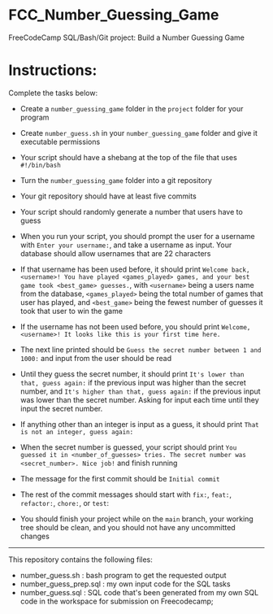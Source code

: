 # FCC_Number_Guessing_Game
FreeCodeCamp SQL/Bash/Git project: Build a Number Guessing Game

# Instructions:
Complete the tasks below:
- Create a `number_guessing_game` folder in the `project` folder for your program

- Create `number_guess.sh` in your `number_guessing_game` folder and give it executable permissions

- Your script should have a shebang at the top of the file that uses `#!/bin/bash`

- Turn the `number_guessing_game` folder into a git repository

- Your git repository should have at least five commits

- Your script should randomly generate a number that users have to guess

- When you run your script, you should prompt the user for a username with `Enter your username:`, and take a username as input. Your database should allow usernames that are 22 characters

- If that username has been used before, it should print `Welcome back, <username>! You have played <games_played> games, and your best game took <best_game> guesses.`, with `<username>` being a users name from the database, `<games_played>` being the total number of games that user has played, and `<best_game>` being the fewest number of guesses it took that user to win the game

- If the username has not been used before, you should print `Welcome, <username>! It looks like this is your first time here.`

- The next line printed should be `Guess the secret number between 1 and 1000:` and input from the user should be read

- Until they guess the secret number, it should print `It's lower than that, guess again:` if the previous input was higher than the secret number, and `It's higher than that, guess again:` if the previous input was lower than the secret number. Asking for input each time until they input the secret number.

- If anything other than an integer is input as a guess, it should print `That is not an integer, guess again:`

- When the secret number is guessed, your script should print `You guessed it in <number_of_guesses> tries. The secret number was <secret_number>. Nice job!` and finish running

- The message for the first commit should be `Initial commit`

- The rest of the commit messages should start with `fix:`, `feat:`, `refactor:`, `chore:`, or `test`:

- You should finish your project while on the `main` branch, your working tree should be clean, and you should not have any uncommitted changes

***
This repository contains the following files:
- number_guess.sh : bash program to get the requested output
- number_guess_prep.sql : my own input code for the SQL tasks
- number_guess.sql : SQL code that's been generated from my own SQL code in the workspace for submission on Freecodecamp;
